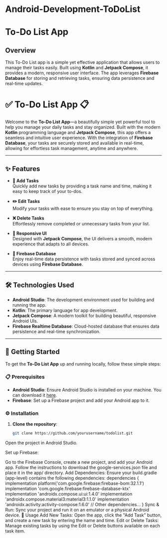 # Android-Development-ToDoList
# To-Do List App

## Overview
This To-Do List app is a simple yet effective application that allows users to manage their tasks easily. Built using **Kotlin** and **Jetpack Compose**, it provides a modern, responsive user interface. The app leverages **Firebase Database** for storing and retrieving tasks, ensuring data persistence and real-time updates.
# ✅ To-Do List App 📋

Welcome to the **To-Do List App**—a beautifully simple yet powerful tool to help you manage your daily tasks and stay organized. Built with the modern **Kotlin** programming language and **Jetpack Compose**, this app offers a seamless and intuitive user experience. With the integration of **Firebase Database**, your tasks are securely stored and available in real-time, allowing for effortless task management, anytime and anywhere.

---

## ✨ Features

- **📝 Add Tasks**  
  Quickly add new tasks by providing a task name and time, making it easy to keep track of your to-dos.

- **✏️ Edit Tasks**  
  Modify your tasks with ease to ensure you stay on top of everything.

- **❌ Delete Tasks**  
  Effortlessly remove completed or unnecessary tasks from your list.

- **📱 Responsive UI**  
  Designed with **Jetpack Compose**, the UI delivers a smooth, modern experience that adapts to all devices.

- **💾 Firebase Database**  
  Enjoy real-time data persistence with tasks stored and synced across devices using **Firebase Database**.

---

## 🛠️ Technologies Used

- **Android Studio**: The development environment used for building and running the app.
- **Kotlin**: The primary language for app development.
- **Jetpack Compose**: A modern toolkit for building beautiful, responsive Android UIs.
- **Firebase Realtime Database**: Cloud-hosted database that ensures data persistence and real-time synchronization.

---

## 🚀 Getting Started

To get the **To-Do List App** up and running locally, follow these simple steps:

### 📋 Prerequisites

- **Android Studio**: Ensure Android Studio is installed on your machine. You can download it [here](https://developer.android.com/studio).
- **Firebase**: Set up a Firebase project and add your Android app to it.

### ⚙️ Installation

1. **Clone the repository**:
   ```bash
   git clone https://github.com/yourusername/todolist.git

Open the project in Android Studio.

Set up Firebase:

Go to the Firebase Console, create a new project, and add your Android app.
Follow the instructions to download the google-services.json file and place it in the app/ directory.
Add Dependencies:
Ensure your build.gradle (app-level) contains the following dependencies:
dependencies {
    implementation platform('com.google.firebase:firebase-bom:32.1.1')
    implementation 'com.google.firebase:firebase-database-ktx'
    implementation 'androidx.compose.ui:ui:1.4.0'
    implementation 'androidx.compose.material3:material3:1.1.0'
    implementation 'androidx.activity:activity-compose:1.6.0'
    // Other dependencies...
}
Sync & Run:
Sync your project and run it on an emulator or a physical Android device.
📲 Usage
Add New Tasks: Open the app, click the "Add Task" button, and create a new task by entering the name and time.
Edit or Delete Tasks: Manage existing tasks by using the Edit or Delete buttons available on each task item.
